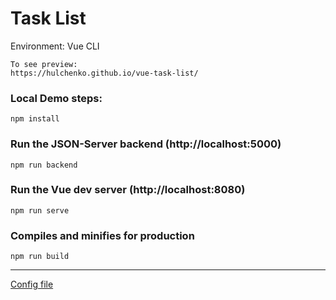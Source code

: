 # Task List
Environment: Vue CLI

```
To see preview:
https://hulchenko.github.io/vue-task-list/
```

### Local Demo steps:

```
npm install
```

### Run the JSON-Server backend (http://localhost:5000)

```
npm run backend
```

### Run the Vue dev server (http://localhost:8080)

```
npm run serve
```

### Compiles and minifies for production

```
npm run build
```
<hr>

[Config file](https://github.com/hulchenko/vue-task-list/blob/main/cfg.md)
